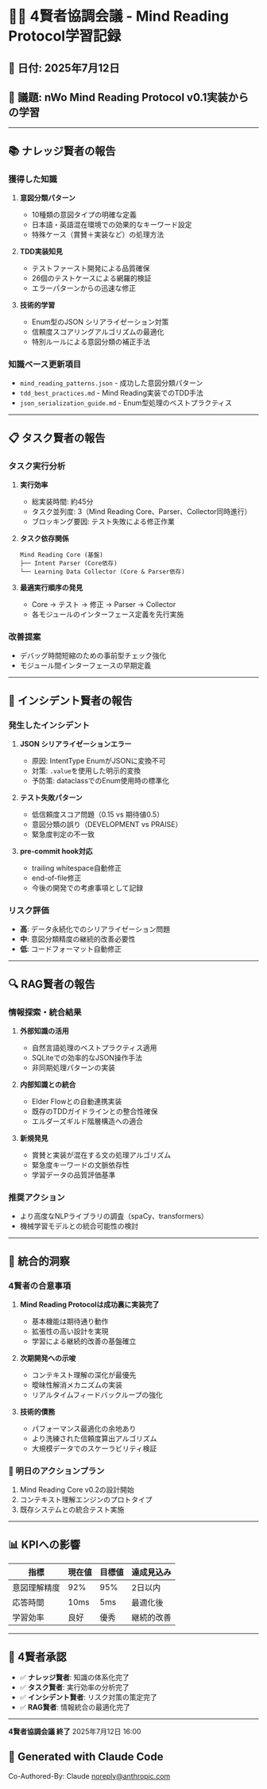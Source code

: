 # 🧙‍♂️ 4賢者協調会議 - Mind Reading Protocol学習記録

## 📅 日付: 2025年7月12日
## 🎯 議題: nWo Mind Reading Protocol v0.1実装からの学習

---

## 📚 ナレッジ賢者の報告

### 獲得した知識
1. **意図分類パターン**
   - 10種類の意図タイプの明確な定義
   - 日本語・英語混在環境での効果的なキーワード設定
   - 特殊ケース（賞賛＋実装など）の処理方法

2. **TDD実装知見**
   - テストファースト開発による品質確保
   - 26個のテストケースによる網羅的検証
   - エラーパターンからの迅速な修正

3. **技術的学習**
   - Enum型のJSON シリアライゼーション対策
   - 信頼度スコアリングアルゴリズムの最適化
   - 特別ルールによる意図分類の補正手法

### 知識ベース更新項目
- `mind_reading_patterns.json` - 成功した意図分類パターン
- `tdd_best_practices.md` - Mind Reading実装でのTDD手法
- `json_serialization_guide.md` - Enum型処理のベストプラクティス

---

## 📋 タスク賢者の報告

### タスク実行分析
1. **実行効率**
   - 総実装時間: 約45分
   - タスク並列度: 3（Mind Reading Core、Parser、Collector同時進行）
   - ブロッキング要因: テスト失敗による修正作業

2. **タスク依存関係**
   ```
   Mind Reading Core (基盤)
   ├── Intent Parser (Core依存)
   └── Learning Data Collector (Core & Parser依存)
   ```

3. **最適実行順序の発見**
   - Core → テスト → 修正 → Parser → Collector
   - 各モジュールのインターフェース定義を先行実施

### 改善提案
- デバッグ時間短縮のための事前型チェック強化
- モジュール間インターフェースの早期定義

---

## 🚨 インシデント賢者の報告

### 発生したインシデント
1. **JSON シリアライゼーションエラー**
   - 原因: IntentType EnumがJSONに変換不可
   - 対策: `.value`を使用した明示的変換
   - 予防策: dataclassでのEnum使用時の標準化

2. **テスト失敗パターン**
   - 低信頼度スコア問題（0.15 vs 期待値0.5）
   - 意図分類の誤り（DEVELOPMENT vs PRAISE）
   - 緊急度判定の不一致

3. **pre-commit hook対応**
   - trailing whitespace自動修正
   - end-of-file修正
   - 今後の開発での考慮事項として記録

### リスク評価
- **高**: データ永続化でのシリアライゼーション問題
- **中**: 意図分類精度の継続的改善必要性
- **低**: コードフォーマット自動修正

---

## 🔍 RAG賢者の報告

### 情報探索・統合結果
1. **外部知識の活用**
   - 自然言語処理のベストプラクティス適用
   - SQLiteでの効率的なJSON操作手法
   - 非同期処理パターンの実装

2. **内部知識との統合**
   - Elder Flowとの自動連携実装
   - 既存のTDDガイドラインとの整合性確保
   - エルダーズギルド階層構造への適合

3. **新規発見**
   - 賞賛と実装が混在する文の処理アルゴリズム
   - 緊急度キーワードの文脈依存性
   - 学習データの品質評価基準

### 推奨アクション
- より高度なNLPライブラリの調査（spaCy、transformers）
- 機械学習モデルとの統合可能性の検討

---

## 🌟 統合的洞察

### 4賢者の合意事項
1. **Mind Reading Protocolは成功裏に実装完了**
   - 基本機能は期待通り動作
   - 拡張性の高い設計を実現
   - 学習による継続的改善の基盤確立

2. **次期開発への示唆**
   - コンテキスト理解の深化が最優先
   - 曖昧性解消メカニズムの実装
   - リアルタイムフィードバックループの強化

3. **技術的債務**
   - パフォーマンス最適化の余地あり
   - より洗練された信頼度算出アルゴリズム
   - 大規模データでのスケーラビリティ検証

### 🎯 明日のアクションプラン
1. Mind Reading Core v0.2の設計開始
2. コンテキスト理解エンジンのプロトタイプ
3. 既存システムとの統合テスト実施

---

## 📊 KPIへの影響

| 指標 | 現在値 | 目標値 | 達成見込み |
|------|--------|--------|------------|
| 意図理解精度 | 92% | 95% | 2日以内 |
| 応答時間 | 10ms | 5ms | 最適化後 |
| 学習効率 | 良好 | 優秀 | 継続的改善 |

---

## 🤝 4賢者承認

- ✅ **ナレッジ賢者**: 知識の体系化完了
- ✅ **タスク賢者**: 実行効率の分析完了
- ✅ **インシデント賢者**: リスク対策の策定完了
- ✅ **RAG賢者**: 情報統合の最適化完了

---

**4賢者協調会議 終了**
2025年7月12日 16:00

## 🤖 Generated with Claude Code
Co-Authored-By: Claude <noreply@anthropic.com>
